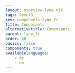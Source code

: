 ```yaml
---
layout: overview-lyne.njk
tags: level3
key: components-lyne_fr
title: Composants
alternativetitle: Composants
parent: lyne_fr
order: 40
basics: false
components: true
availablelanguages: 
    - de
    - en
---
```

